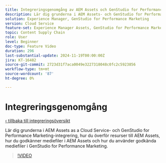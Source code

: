 ```yaml
---
title: Integreringsgenomgång av AEM Assets och GenStudio for Performance Marketing
description: Lär dig grunderna i AEM Assets- och GenStudio for Performance Marketing-integrering, hur du överför resurser till AEM Assets, hur du godkänner mediefiler i AEM Assets och hur du använder godkända mediefiler i GenStudio for Performance Marketing.
solution: Experience Manager, GenStudio for Performance Marketing
version: Cloud Service
feature-set: Experience Manager Assets, GenStudio for Performance Marketing
topic: Content Supply Chain
role: User
level: Beginner
doc-type: Feature Video
duration: 296
last-substantial-update: 2024-11-19T00:00:00Z
jira: KT-16482
source-git-commit: 2723d31f7aca0049e3227318048c0fc2c5923856
workflow-type: tm+mt
source-wordcount: '87'
ht-degree: 0%

---
```



# Integreringsgenomgång

[‹ tillbaka till integreringsöversikt](./overview.md)

Lär dig grunderna i AEM Assets as a Cloud Service- och GenStudio for Performance Marketing-integrering, hur du överför resurser till AEM Assets, hur du godkänner mediefiler i AEM Assets och hur du använder godkända mediefiler i GenStudio for Performance Marketing.

>[!VIDEO](https://video.tv.adobe.com/v/3439264/?learn=on)

